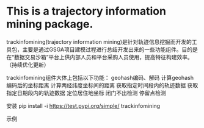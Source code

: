 # This is a trajectory information mining package. 
trackinfomining(trajectory information mining)是针对轨迹信息挖掘而开发的工具包，主要是通过GSGA项目建模过程进行总结开发出来的一些功能组件。目的是在“数据交易沙箱”平台上供内部人员和平台采购人员使用，提高特征构建效率。（持续优化更新）

trackinfomining组件大体上包括以下功能：
geohash编码、解码
计算geohash编码后的坐标距离
计算两经纬度坐标间的距离
获取指定时间段内的轨迹数据
获取指定日期段内的轨迹数据
定位居住地坐标
闭门不出检测
停留点检测


安装
pip install -i https://test.pypi.org/simple/ trackinfomining

示例



